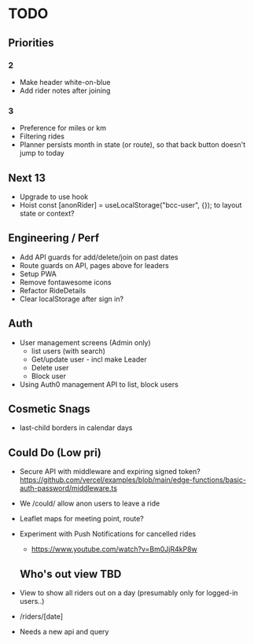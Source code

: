 # TODO

## Priorities

### 2

- Make header white-on-blue
- Add rider notes after joining

### 3

- Preference for miles or km
- Filtering rides
- Planner persists month in state (or route), so that back button doesn't jump to today

## Next 13

- Upgrade to use hook
- Hoist const [anonRider] = useLocalStorage<AnonymousUser>("bcc-user", {}); to layout state or context?

## Engineering / Perf

- Add API guards for add/delete/join on past dates
- Route guards on API, pages above for leaders
- Setup PWA
- Remove fontawesome icons
- Refactor RideDetails
- Clear localStorage after sign in?

## Auth

- User management screens (Admin only)
  - list users (with search)
  - Get/update user - incl make Leader
  - Delete user
  - Block user
- Using Auth0 management API to list, block users

## Cosmetic Snags

- last-child borders in calendar days

## Could Do (Low pri)

- Secure API with middleware and expiring signed token?
  https://github.com/vercel/examples/blob/main/edge-functions/basic-auth-password/middleware.ts
- We /could/ allow anon users to leave a ride
- Leaflet maps for meeting point, route?
- Experiment with Push Notifications for cancelled rides

  - https://www.youtube.com/watch?v=Bm0JjR4kP8w

  ## Who's out view TBD

- View to show all riders out on a day (presumably only for logged-in users..)
- /riders/[date]
- Needs a new api and query
